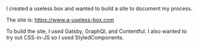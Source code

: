 I created a useless box and wanted to build a site to document my process.

The site is: https://www.a-useless-box.com

To build the site, I used Gatsby, GraphQl, and Contentful. I also wanted to try out CSS-in-JS so I used StyledComponents.

